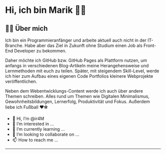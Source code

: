 # Hi, ich bin Marik :raising_hand_man:

## :technologist: Über mich

Ich bin ein Programmieranfänger und arbeite aktuell auch nicht in der IT-Branche. Habe aber das Ziel in Zukunft ohne Studium einen Job als Front-End Developer zu 
bekommen. 

Daher möchte ich GitHub bzw. GitHub Pages als Plattform nutzen, um anfangs in verschiedenen Blog-Artikeln meine Herangehensweise und Lernmethoden mit 
euch zu teilen. Später, mit steigendem Skill-Level, werde ich hier zum Aufbau eines eigenen Code Portfolios kleinere Webprojekte veröffentlichen.

Neben dem Webentwicklungs-Content werde ich auch über andere Themen schreiben. Alles rund um Themen wie Digitalen Minimalismus, Gewohnheitsbildungen, Lernerfolg, 
Produktivität und Fokus. Außerdem liebe ich Fußball :heart::soccer:

- 👋 Hi, I’m @ir4M
- 👀 I’m interested in ...
- 🌱 I’m currently learning ...
- 💞️ I’m looking to collaborate on ...
- 📫 How to reach me ...
---
